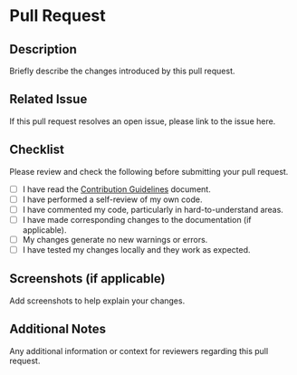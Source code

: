 # Pull Request

## Description
Briefly describe the changes introduced by this pull request.

## Related Issue
If this pull request resolves an open issue, please link to the issue here.

## Checklist
Please review and check the following before submitting your pull request.

- [ ] I have read the [Contribution Guidelines](CONTRIBUTING.md) document.
- [ ] I have performed a self-review of my own code.
- [ ] I have commented my code, particularly in hard-to-understand areas.
- [ ] I have made corresponding changes to the documentation (if applicable).
- [ ] My changes generate no new warnings or errors.
- [ ] I have tested my changes locally and they work as expected.

## Screenshots (if applicable)
Add screenshots to help explain your changes.

## Additional Notes
Any additional information or context for reviewers regarding this pull request.
